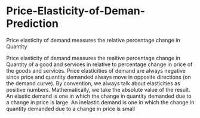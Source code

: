 # Price-Elasticity-of-Deman-Prediction
Price elasticity of demand measures the relative percentage change in Quantity

Price elasticity of demand measures the realtive percentage change in Quantity of a good and services in relative to percentage change in price of the goods and services.
Price elasticities of demand are always negative since price and quantity demanded always move in opposite directions (on the demand curve). By convention, we always talk about elasticities as positive numbers. Mathematically, we take the absolute value of the result.
An elastic demand is one in which the change in quantity demanded due to a change in price is large. An inelastic demand is one in which the change in quantity demanded due to a change in price is small
